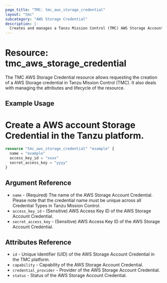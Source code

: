 ```yaml
---
page_title: "TMC: tmc_aws_storage_credential"
layout: "tmc"
subcategory: "AWS Storage Credential"
description: |-
  Creates and manages a Tanzu Mission Control (TMC) AWS Storage Account Credential.
---
```


# Resource: tmc_aws_storage_credential

The TMC AWS Storage Credential resource allows requesting the creation of a AWS Storage credential in Tanzu Mission Control (TMC). It also deals with managing the attributes and lifecycle of the resource.

## Example Usage
# Create a AWS account Storage Credential in the Tanzu platform.
```terraform
resource "tmc_aws_storage_credential" "example" {
  name = "example"
  access_key_id = "xxxx"
  secret_access_key = "yyyy"
}
```

## Argument Reference

* `name` - (Required) The name of the AWS Storage Account Credential. Please note that the credential name must be unique across all Credential Types in Tanzu Mission Control.
* `access_key_id` - (Sensitive) AWS Access Key ID of the AWS Storage Account Credential.
* `secret_access_key` - (Sensitive) AWS Access Key ID of the AWS Storage Account Credential.

## Attributes Reference

* `id` - Unique Identifier (UID) of the AWS Storage Account Credential in the TMC platform.
* `capability` - Capability of the AWS Storage Account Credential.
* `credential_provider` - Provider of the AWS Storage Account Credential.
* `status` - Status of the AWS Storage Account Credential.